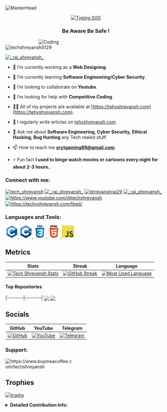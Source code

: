 ![MasterHead](https://github.com/techshreyansh0129/Organic-Safelink/blob/main/assests/banner.png)
<div align="center">
<a href="https://git.io/typing-svg"><img src="https://readme-typing-svg.demolab.com?font=Fira+Code&pause=1000&center=true&vCenter=true&random=true&width=435&lines=Hii+There!+%F0%9F%91%8B;I'm++Tech+Shreyansh+%F0%9F%91%A8%E2%80%8D%F0%9F%92%BB" alt="Typing SVG" /></a>
</div>
<h3 align="center">Be Aware Be Safe !</h3>
<img align="right" alt="Coding" width="400" src="https://media.tenor.com/rePDfDWO3XoAAAAd/hacking.gif">
<p align="left"> <img src="https://komarev.com/ghpvc/?username=techshreyansh0129&label=Profile%20views&color=0e75b6&style=flat" alt="techshreyansh0129" /> </p>

<p align="left"> <a href="https://twitter.com/_rai_shreyansh_" target="blank"><img src="https://img.shields.io/twitter/follow/_rai_shreyansh_?logo=twitter&style=for-the-badge" alt="_rai_shreyansh_" /></a> </p>

- 🔭 I’m currently working as a **Web Designing**.
  
- 🌱 I’m currently learning **Software Engineering/Cyber Security**.

- 👯 I’m looking to collaborate on **Youtube**.

- 🤝 I’m looking for help with **Competitive Coding**.

- 👨‍💻 All of my projects are available at [https://tehyshreyansh.com](https://tehyshreyansh.com).

- 📝 I regularly write articles on [tehyshreyansh.com](tehyshreyansh.com).

- 💬 Ask me about **Software Engineering, Cyber Security, Ethical Hacking, Bug Hunting** any Tech realed stuff.

- 📫 How to reach me **srytgaming89@gmail.com**.

- ⚡ Fun fact **I used to binge watch movies or cartoons every night for about 2-3 hours.**.

<h3 align="left">Connect with me:</h3>
<p align="left">
<a href="https://codepen.io/tech_shreyansh" target="blank"><img align="center" src="https://raw.githubusercontent.com/rahuldkjain/github-profile-readme-generator/master/src/images/icons/Social/codepen.svg" alt="tech_shreyansh" height="30" width="40" /></a>
<a href="https://twitter.com/_rai_shreyansh_" target="blank"><img align="center" src="https://raw.githubusercontent.com/rahuldkjain/github-profile-readme-generator/master/src/images/icons/Social/twitter.svg" alt="_rai_shreyansh_" height="30" width="40" /></a>
<a href="https://fb.com/shreyanshrai29" target="blank"><img align="center" src="https://raw.githubusercontent.com/rahuldkjain/github-profile-readme-generator/master/src/images/icons/Social/facebook.svg" alt="shreyanshrai29" height="30" width="40" /></a>
<a href="https://instagram.com/_rai_shreyansh_" target="blank"><img align="center" src="https://raw.githubusercontent.com/rahuldkjain/github-profile-readme-generator/master/src/images/icons/Social/instagram.svg" alt="_rai_shreyansh_" height="30" width="40" /></a>
<a href="https://www.youtube.com/c/https://www.youtube.com/@techshreyansh" target="blank"><img align="center" src="https://raw.githubusercontent.com/rahuldkjain/github-profile-readme-generator/master/src/images/icons/Social/youtube.svg" alt="https://www.youtube.com/@techshreyansh" height="30" width="40" /></a>
<a href="/https://techyshreyansh.com/feed/" target="blank"><img align="center" src="https://raw.githubusercontent.com/rahuldkjain/github-profile-readme-generator/master/src/images/icons/Social/rss.svg" alt="https://techyshreyansh.com/feed/" height="30" width="40" /></a>
</p>

<h3 align="left">Languages and Tools:</h3>
<p align="left"> <a href="https://www.cprogramming.com/" target="_blank" rel="noreferrer"> <img src="https://raw.githubusercontent.com/devicons/devicon/master/icons/c/c-original.svg" alt="c" width="40" height="40"/> </a> <a href="https://www.w3schools.com/cpp/" target="_blank" rel="noreferrer"> <img src="https://raw.githubusercontent.com/devicons/devicon/master/icons/cplusplus/cplusplus-original.svg" alt="cplusplus" width="40" height="40"/> </a> <a href="https://www.w3schools.com/css/" target="_blank" rel="noreferrer"> <img src="https://raw.githubusercontent.com/devicons/devicon/master/icons/css3/css3-original-wordmark.svg" alt="css3" width="40" height="40"/> </a> <a href="https://www.w3.org/html/" target="_blank" rel="noreferrer"> <img src="https://raw.githubusercontent.com/devicons/devicon/master/icons/html5/html5-original-wordmark.svg" alt="html5" width="40" height="40"/> </a> <a href="https://developer.mozilla.org/en-US/docs/Web/JavaScript" target="_blank" rel="noreferrer"> <img src="https://raw.githubusercontent.com/devicons/devicon/master/icons/javascript/javascript-original.svg" alt="javascript" width="40" height="40"/> </a> </p>

## Metrics
| Stats | Streak | Language |
|--------|--------|--------|
| [![Tech Shreyansh Stats](https://github-readme-stats.vercel.app/api?username=techyshreyansh&show_icons=true&theme=transparent&hide_border=true)](https://github.com/anuraghazra/github-readme-stats) | [![GitHub Streak](https://streak-stats.demolab.com?user=techyshreyansh&theme=dracula&currStreakLabel=437C85&sideLabels=437C85&ring=007BEB&fire=007BEB&sideNums=007BEB&background=FFFFFF00&dates=437C85&hide_border=true)](https://git.io/streak-stats) | [![Most Used Language](https://github-readme-stats.vercel.app/api/top-langs/?username=techyshreyansh&layout=compact&theme=buefy&hide_border=true)](https://github.com/techyshreyansh/github-readme-stats) |

#### Top Repositories
|--------|--------|
<a href="https://github.com/techyshreyansh/github-readme-stats">
  <img align="center" src="https://github-readme-stats.vercel.app/api/pin/?username=techyshreyansh&repo=github-readme-stats&theme=buefy" />
</a>
<a href="https://github.com/anuraghazra/anuraghazra.github.io">
  <img align="center" src="https://github-readme-stats.vercel.app/api/pin/?username=techyshreyansh&repo=anuraghazra.github.io&theme=buefy" />
</a>

## Socials
| GitHub | YouTube | Telegram |
|--------|---------|----------|
| [![](https://img.shields.io/badge/Tech-Shreyansh-brightgreen?style=for-the-badge&logo=github "GitHub")](https://github.com/techyshreyansh) | [![](https://img.shields.io/badge/YouTube-TechShreyansh-red?style=for-the-badge&logo=youtube "YouTube")](https://www.youtube.com/channel/UCyNsaNVaC4OzPIO9dnO5lzg) | [![](https://img.shields.io/badge/Telegram-black?style=for-the-badge&logo=Telegram "Telegram")](https://telegram.me/Tech_Shreyansh2) |

<h3 align="left">Support:</h3>
<p><a href="https://www.buymeacoffee.com/https://www.buymeacoffee.com/techshreyansh"> <img align="left" src="https://cdn.buymeacoffee.com/buttons/v2/default-yellow.png" height="50" width="210" alt="https://www.buymeacoffee.com/techshreyansh" /></a></p><br><br>


## Trophies
[![trophy](https://github-profile-trophy.vercel.app/?username=techyshreyansh&no-bg=true&no-frame=true)](https://github.com/ryo-ma/github-profile-trophy)

<details>
    <summary><b>Detailed Contribution Info:</b></summary>
<tr>
  <td>
    <img src="#" alt="Metrics" width="100%">
  </td>
</tr>
</details>

<!---
TechShreyansh/TechShreyansh is a ✨ special ✨ repository because its `README.md` (this file) appears on your GitHub profile.
You can click the Preview link to take a look at your changes.
--->
